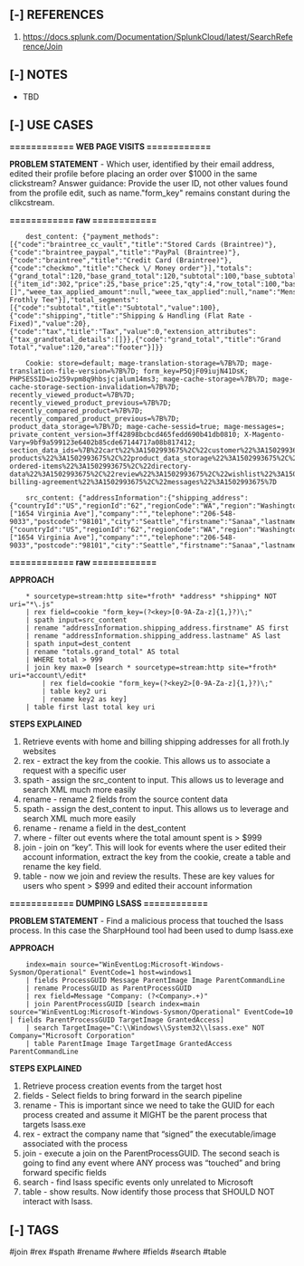 <!---------------------------------------------------------------------------------
Copyright: (c) BLS OPS LLC.
This program is free software: you can redistribute it and/or modify
it under the terms of the GNU General Public License as published by
the Free Software Foundation, version 3.
This program is distributed in the hope that it will be useful,
but WITHOUT ANY WARRANTY; without even the implied warranty of
MERCHANTABILITY or FITNESS FOR A PARTICULAR PURPOSE. See the
GNU General Public License for more details.
You should have received a copy of the GNU General Public License
along with this program. If not, see <https://www.gnu.org/licenses/>.
--------------------------------------------------------------------------------->

## [-] REFERENCES

1. https://docs.splunk.com/Documentation/SplunkCloud/latest/SearchReference/Join


## [-] NOTES

- TBD


## [-] USE CASES

__============ WEB PAGE VISITS ============__

__PROBLEM STATEMENT__  - Which user, identified by their email address, edited their profile before placing an order over $1000 in the same clickstream? Answer guidance: Provide the user ID, not other values found from the profile edit, such as name."form_key" remains constant during the clikcstream.

__============ raw ============__

        dest_content: {"payment_methods":[{"code":"braintree_cc_vault","title":"Stored Cards (Braintree)"},{"code":"braintree_paypal","title":"PayPal (Braintree)"},{"code":"braintree","title":"Credit Card (Braintree)"},{"code":"checkmo","title":"Check \/ Money order"}],"totals":{"grand_total":120,"base_grand_total":120,"subtotal":100,"base_subtotal":100,"discount_amount":0,"base_discount_amount":0,"subtotal_with_discount":100,"base_subtotal_with_discount":100,"shipping_amount":20,"base_shipping_amount":20,"shipping_discount_amount":0,"base_shipping_discount_amount":0,"tax_amount":0,"base_tax_amount":0,"weee_tax_applied_amount":null,"shipping_tax_amount":0,"base_shipping_tax_amount":0,"subtotal_incl_tax":100,"shipping_incl_tax":20,"base_shipping_incl_tax":20,"base_currency_code":"USD","quote_currency_code":"USD","items_qty":4,"items":[{"item_id":302,"price":25,"base_price":25,"qty":4,"row_total":100,"base_row_total":100,"row_total_with_discount":0,"tax_amount":0,"base_tax_amount":0,"tax_percent":0,"discount_amount":0,"base_discount_amount":0,"discount_percent":0,"price_incl_tax":25,"base_price_incl_tax":25,"row_total_incl_tax":100,"base_row_total_incl_tax":100,"options":"[]","weee_tax_applied_amount":null,"weee_tax_applied":null,"name":"Mens Frothly Tee"}],"total_segments":[{"code":"subtotal","title":"Subtotal","value":100},{"code":"shipping","title":"Shipping & Handling (Flat Rate - Fixed)","value":20},{"code":"tax","title":"Tax","value":0,"extension_attributes":{"tax_grandtotal_details":[]}},{"code":"grand_total","title":"Grand Total","value":120,"area":"footer"}]}}

        Cookie: store=default; mage-translation-storage=%7B%7D; mage-translation-file-version=%7B%7D; form_key=P5QjF09iujN41DsK; PHPSESSID=io259vpm8q9hbsjcjalum14ms3; mage-cache-storage=%7B%7D; mage-cache-storage-section-invalidation=%7B%7D; recently_viewed_product=%7B%7D; recently_viewed_product_previous=%7B%7D; recently_compared_product=%7B%7D; recently_compared_product_previous=%7B%7D; product_data_storage=%7B%7D; mage-cache-sessid=true; mage-messages=; private_content_version=3ff42898bcbcd465fedd690b41db0810; X-Magento-Vary=9bf9a599123e6402b85cde67144717a08b817412; section_data_ids=%7B%22cart%22%3A1502993675%2C%22customer%22%3A1502993675%2C%22compare-products%22%3A1502993675%2C%22product_data_storage%22%3A1502993675%2C%22last-ordered-items%22%3A1502993675%2C%22directory-data%22%3A1502993675%2C%22review%22%3A1502993675%2C%22wishlist%22%3A1502993675%2C%22recently_viewed_product%22%3A1502993675%2C%22recently_compared_product%22%3A1502993675%2C%22paypal-billing-agreement%22%3A1502993675%2C%22messages%22%3A1502993675%7D

        src_content: {"addressInformation":{"shipping_address":{"countryId":"US","regionId":"62","regionCode":"WA","region":"Washington","street":["1654 Virginia Ave"],"company":"","telephone":"206-548-9033","postcode":"98101","city":"Seattle","firstname":"Sanaa","lastname":"Arellano","save_in_address_book":1},"billing_address":{"countryId":"US","regionId":"62","regionCode":"WA","region":"Washington","street":["1654 Virginia Ave"],"company":"","telephone":"206-548-9033","postcode":"98101","city":"Seattle","firstname":"Sanaa","lastname":"Arellano","save_in_address_book":1,"saveInAddressBook":null},"shipping_method_code":"flatrate","shipping_carrier_code":"flatrate"}}

__============ raw ============__

__APPROACH__ 

        * sourcetype=stream:http site=*froth* *address* *shipping* NOT uri="*\.js"
        | rex field=cookie "form_key=(?<key>[0-9A-Za-z]{1,}?)\;"
        | spath input=src_content 
        | rename "addressInformation.shipping_address.firstname" AS first
        | rename "addressInformation.shipping_address.lastname" AS last
        | spath input=dest_content 
        | rename "totals.grand_total" AS total
        | WHERE total > 999
        | join key max=0 [search * sourcetype=stream:http site=*froth* uri=*account\/edit*
            | rex field=cookie "form_key=(?<key2>[0-9A-Za-z]{1,}?)\;"
            | table key2 uri
            | rename key2 as key]
        | table first last total key uri

__STEPS EXPLAINED__

1. Retrieve events with home and billing shipping addresses for all froth.ly websites
2. rex - extract the key from the cookie. This allows us to associate a request with a specific user
3. spath - assign the src_content to input. This allows us to leverage and search XML much more easily
4. rename - rename 2 fields from the source content data
5. spath - assign the dest_content to input. This allows us to leverage and search XML much more easily
6. rename - rename a field in the dest_content
7. where - filter out events where the total amount spent is > $999
8. join - join on “key”. This will look for events where the user edited their account information, extract the key from the cookie, create a table and rename the key field.
9. table - now we join and review the results. These are key values for users who spent > $999 and edited their account information

__============ DUMPING LSASS ============__

__PROBLEM STATEMENT__ - Find a malicious process that touched the lsass process. In this case the SharpHound tool had been used to dump lsass.exe

__APPROACH__ 

        index=main source="WinEventLog:Microsoft-Windows-Sysmon/Operational" EventCode=1 host=windows1
        | fields ProcessGUID Message ParentImage Image ParentCommandLine
        | rename ProcessGUID as ParentProcessGUID
        | rex field=Message "Company: (?<Company>.+)"
        | join ParentProcessGUID [search index=main source="WinEventLog:Microsoft-Windows-Sysmon/Operational" EventCode=10 | fields ParentProcessGUID TargetImage GrantedAccess]
        | search TargetImage="C:\\Windows\\System32\\lsass.exe" NOT Company="Microsoft Corporation"
        | table ParentImage Image TargetImage GrantedAccess ParentCommandLine

__STEPS EXPLAINED__

1. Retrieve process creation events from the target host
2. fields - Select fields to bring forward in the search pipeline
3. rename - This is important since we need to take the GUID for each process created and assume it MIGHT be the parent process that targets lsass.exe
4. rex - extract the company name that “signed” the executable/image associated with the process
5. join - execute a join on the ParentProcessGUID. The second seach is going to find any event where ANY process was “touched” and bring forward specific fields
6. search - find lsass specific events only unrelated to Microsoft
7. table - show results. Now identify those process that SHOULD NOT interact with lsass. 


## [-] TAGS

\#join #rex #spath #rename #where #fields #search #table
